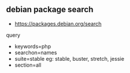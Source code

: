 
## debian package search

- https://packages.debian.org/search

query

- keywords=php
- searchon=names
- suite=stable eg: stable, buster, stretch, jessie
- section=all